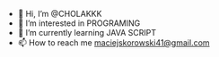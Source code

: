 - 👋 Hi, I’m @CHOLAKKK
- 👀 I’m interested in PROGRAMING
- 🌱 I’m currently learning JAVA SCRIPT
- 📫 How to reach me maciejskorowski41@gmail.com


<!---
CHOLAKKK/CHOLAKKK is a ✨ special ✨ repository because its `README.md` (this file) appears on your GitHub profile.
You can click the Preview link to take a look at your changes.
--->
